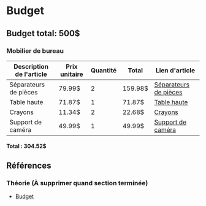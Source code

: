 # Budget

## Budget total: 500$

### Mobilier de bureau

| Description de l'article | Prix unitaire | Quantité | Total   | Lien d'article                                                                                                                                                                                                                                                                                                                                                                                                                                                                                                                                                                                                                                                                                                                                   |
| ------------------------ | ------------- | -------- | ------- | ------------------------------------------------------------------------------------------------------------------------------------------------------------------------------------------------------------------------------------------------------------------------------------------------------------------------------------------------------------------------------------------------------------------------------------------------------------------------------------------------------------------------------------------------------------------------------------------------------------------------------------------------------------------------------------------------------------------------------------------------ |
| Séparateurs de pièces    | 79.99$        | 2        | 159.98$ | [Séparateurs de pièces](https://www.amazon.ca/Privacy-Dividers-Portable-Divider-Separator/dp/B0B428F215/ref=sr_1_2_sspa?crid=2WCHMTR30D6GV&dib=eyJ2IjoiMSJ9.TCwezwit9027bsqpqfown2oBxtysMMBC9fZmm1ON14X_DMLfFsa_tLDulFHch2PNx5twb7D8p_Azvedbtip0STIxbUNjIR26kY4sMraNaNFwTZ_cJ2TSPGtFSNUIjnlXgK46f3uXhnozBdi8gaooYtJ7--bwSUfSaVwHiZNqV4GZzC0pxZN2KfeFGs3WOzxiDpmCU6FG-3nYxB2pEK_u-9ZF9FiMnKmjzQk9BP1s2n_rmpN8pejLOH5h8lNYH2foQC2ebhjDvVNbJ2lM6BGjfwhw3gXOe3AerZ8g0dYY3LM.L7mRKo_1rnUxJsBeFxIsFCMjPtRJuiFfJnSFRFF7qw0&dib_tag=se&keywords=paravent%2Binterieur&qid=1738687439&sprefix=paraven%2Caps%2C108&sr=8-2-spons&sp_csd=d2lkZ2V0TmFtZT1zcF9hdGY&th=1)                                                                                        |
| Table haute              | 71.87$        | 1        | 71.87$  | [Table haute](https://www.amazon.ca/SHW-Adjustable-Standing-Mobile-Black/dp/B0BY3NL5Z7/ref=sr_1_10?crid=13IFNH39NXWCY&dib=eyJ2IjoiMSJ9.ry-a6VAudZviXSsy1BkW15PWO0frBis0OpwCZAg1I77hqTwrjtEQyXWhVAjQC8x8bXxW_LRUSPrdUXj6xPCzzzaM2PFRRGmTgdCEMocOnCxjNqfl-3efBdkGunP7MMMUA1_oV2yiDBOQnEYXh03KOKgUzOlrddUe6enEQGuew2W7pF92eit99Nkinw9vIGxTINCkFtY83t3x0SwDIYIBdByfWvp-Km2s8jjBRedJgu_PNS4acRwBpG4cIoUKEEho9i6Z6w_J8yHpyGvF5nZVStuuFyFEFs4FjEqRPoTZHCMDKXQ3X5_Sj-b6aUQPxGtKdDzyqYxMAKN_epIGONNc-DOoqcp1wJAJELIWOsaITeVIoXd_xWTdnJc0wNebp26rmg2aTCeNwq0hkgtMrD32zqOtkwWIzLU2pKl3B1McGABwWt6NHJGOS-srlN8ONvIM.ZXWc77O2UDSMxxjqeFB-F9xdEjGoc6MzWTaPtGY7SSQ&dib_tag=se&keywords=adjustable+table&qid=1738687330&sprefix=adjustable+%2Caps%2C103&sr=8-10) |
| Crayons                  | 11.34$        | 2        | 22.68$  | [Crayons](https://www.amazon.ca/Amazon-Basics-Low-Odor-Whiteboard-Assorted/dp/B00T3ROM9G/ref=sr_1_19?crid=1HQP7F8T8APNM&dib=eyJ2IjoiMSJ9.wD7vrrIbJjfZEHWHdg-6u0Y3JhuK3FA25kzRub9pvaftmrPoHFd_jFfClV1I7bKiLn6sfbxKzuL2YSEFikiWiVr1vW8RkwiWrJ6o1LT4M4Fm3MYid7-NaktzLxswSbIqd75g2iJKtnaayi5she5mnCVMM15DL-5F19joSEYVCygVG6D11dDXInmABb0ulX8KJN25poUGliPiK6pNoaB_caGOCE0AB3lG2yCorBdDxSeqAajBDvn9JWRGvK4MTKWeDyQKWb1svQY4qP7zZvWks39JESIGVFk0k_gVDnVg4rUPT8_CHUIGAOcfJJZlpZwo5PsvPi9x67QUY1gtAzQkxTbdb5oNby8YhN1u0qasDc51hUZC83HTczVFIPshKFvFHS_Lo8WHPiCkXKLFEcZot4APbB-ty99ymwB3RASoupHtOp-auY_YxjrUTo8mkE7P.6A6v7OxMCqMq7_AKIiDC8ije-C0D2Dfpw6oFUQ9JcXA&dib_tag=se&keywords=expo%2Bmarkers&qid=1738685699&sprefix=expo%2B%2Caps%2C91&sr=8-19&th=1) |
| Support de caméra        | 49.99$        | 1        | 49.99$  | [Support de caméra](https://www.amazon.ca/TARION-Overhead-Flexible-Articulated-Projector/dp/B0C1GJWJZ7/ref=asc_df_B0C1GJWJZ7/?tag=googleshopc0c-20&linkCode=df0&hvadid=706724917341&hvpos=&hvnetw=g&hvrand=4836877360945263964&hvpone=&hvptwo=&hvqmt=&hvdev=c&hvdvcmdl=&hvlocint=&hvlocphy=9000461&hvtargid=pla-2090067529623&mcid=aecfdf1b57da3cda8e5d9b7f283d1ebe&gad_source=1&th=1)                                                                                                                                                                                                                                                                                                                                                           |

#### Total : 304.52$

## Références

### Théorie (À supprimer quand section terminée)

- [Budget](https://tim-montmorency.com/582523-gestion/#/contenus/4_faisabilite/40_budget/)

